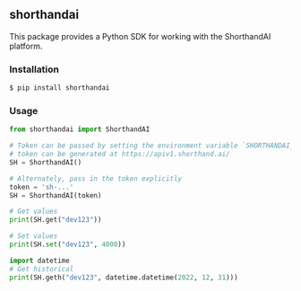 ## shorthandai

This package provides a Python SDK for working with the ShorthandAI platform.

### Installation
```sh
$ pip install shorthandai
```

### Usage
```py
from shorthandai import ShorthandAI

# Token can be passed by setting the environment variable `SHORTHANDAI_TOKEN`.
# token can be generated at https://apiv1.shorthand.ai/
SH = ShorthandAI()

# Alternately, pass in the token explicitly
token = 'sh-...' 
SH = ShorthandAI(token)

# Get values
print(SH.get("dev123"))

# Set values
print(SH.set("dev123", 4000))

import datetime
# Get historical
print(SH.geth("dev123", datetime.datetime(2022, 12, 31)))
```